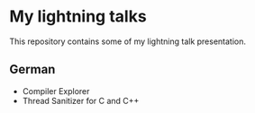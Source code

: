 # My lightning talks

This repository contains some of my lightning talk presentation.

## German

 - Compiler Explorer
 - Thread Sanitizer for C and C++
